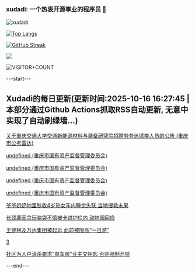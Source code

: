 ### xudadi: 一个热衷开源事业的程序员 👋

![xudadi](https://github-readme-stats-git-masterorgs-github-readme-stats-team.vercel.app/api?username=xudadi)

[![Top Langs](https://github-readme-stats.vercel.app/api/top-langs/?username=xudadi)](https://github.com/anuraghazra/github-readme-stats)

[![GitHub Streak](https://streak-stats.demolab.com?user=xudadi&locale=zh_Hans)](https://git.io/streak-stats)

![](https://raw.githubusercontent.com/xudadi/xudadi/main/assets/github-contribution-grid-snake.svg)

![VISITOR+COUNT](https://komarev.com/ghpvc/?username=xudadi&label=VISITOR+COUNT)


---start---

## Xudadi的每日更新(更新时间:2025-10-16 16:27:45 | 本部分通过Github Actions抓取RSS自动更新, 无意中实现了自动刷绿墙...)

[关于重庆交通大学交通新能源材料与装备研究院招聘劳务派遣类人员的公告 (重庆市公考雷达)](https://www.gongkaoleida.com/article/2651508)

[undefined (重庆市国有资产监督管理委员会)](https://dadilab.github.io/feeds/all.xml)

[undefined (重庆市国有资产监督管理委员会)](https://dadilab.github.io/feeds/all.xml)

[undefined (重庆市国有资产监督管理委员会)](https://dadilab.github.io/feeds/all.xml)

[undefined (重庆市国有资产监督管理委员会)](https://dadilab.github.io/feeds/all.xml)

[爷爷奶奶地里秋收4岁孙女车内睡觉失联 当地搜救未果](https://m.163.com/news/article/KC09K7KA053469LG.html)

[长颈鹿因贪玩脑袋不慎被卡进护栏内 动物园回应](https://m.163.com/news/article/KC09K7IU053469LG.html)

[王健林及万达集团被起诉 此前被限高“一日游”](https://m.163.com/news/article/KC073SA40534A4SC.html)

[3](https://m.163.com/touch/news/sub/domestic)

[社区为入户消杀要求"单车房"业主交钥匙 否则强制开锁](https://m.163.com/news/article/KC02GMFD053469LG.html)

---end---
